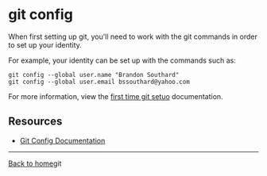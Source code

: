 # git config

When first setting up git, you'll need to work with the git commands in order to set up your identity.

For example, your identity can be set up with the commands such as:
```
git config --global user.name "Brandon Southard"
git config --global user.email bssouthard@yahoo.com
```


For more information, view the [first time git setuo](https://git-scm.com/book/en/v2/Getting-Started-First-Time-Git-Setup) documentation.

## Resources

- [Git Config Documentation](https://git-scm.com/docs/git-config)

---

[Back to home](../README.md)git